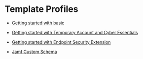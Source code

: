 # Template Profiles 

- [Getting started with basic](/Template%20Profiles/basic-com.jigsaw24.Elevate24%20copy.plist)

- [Getting started with Temporary Account and Cyber Essentials](/Template%20Profiles/TempAccountExample-com.jigsaw24.Elevate24%20copy.plist)

- [Getting started with Endpoint Security Extension]()

- [Jamf Custom Schema](/Template%20Profiles/com.jigsaw24.Elevate24.json)